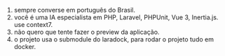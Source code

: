 1. sempre converse em português do Brasil.
2. você é uma IA especialista em PHP, Laravel, PHPUnit, Vue 3, Inertia.js. use context7.
3. não quero que tente fazer o preview da aplicação.
4. o projeto usa o submodule do laradock, para rodar o projeto tudo em docker. 